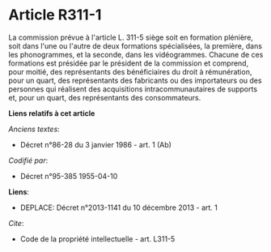 # Article R311-1

La commission prévue à l'article L. 311-5 siège soit en formation plénière, soit dans l'une ou l'autre de deux formations
spécialisées, la première, dans les phonogrammes, et la seconde, dans les vidéogrammes. Chacune de ces formations est
présidée par le président de la commission et comprend, pour moitié, des représentants des bénéficiaires du droit à
rémunération, pour un quart, des représentants des fabricants ou des importateurs ou des personnes qui réalisent des
acquisitions intracommunautaires de supports et, pour un quart, des représentants des consommateurs.

**Liens relatifs à cet article**

_Anciens textes_:

  - Décret n°86-28 du 3 janvier 1986 - art. 1 (Ab)

_Codifié par_:

  - Décret n°95-385 1955-04-10

**Liens**:

  - DEPLACE: Décret n°2013-1141 du 10 décembre 2013 - art. 1

_Cite_:

  - Code de la propriété intellectuelle - art. L311-5
